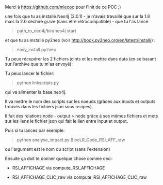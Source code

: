 Merci à https://github.com/mlecoq pour l'init de ce POC ;)

une fois que tu as installé Neo4j (2.0.1) - je n'avais travaillé que sur la 1.8 mais la 2.0 déchire grave (sans être rétrocompatible) - 
que tu l'as lancé 
> path_to_neo4j/bin/neo4j start

et que tu as installé py2neo (voir http://book.py2neo.org/en/latest/install/) :
> easy_install py2neo


Tu peux récupérer les 2 fichiers joints et les mettre dans data (en se basant sur l'archive que tu m'as envoyé):

Tu peux lancer le fichier:
> python linkscripts.py

qui va alimenter la base neo4j.

Il va mettre le nom des scripts sur les noeuds (grâces aux inputs et outputs trouvés dans les fichiers json sous recipes)

Il fait des relations node - output > node grâce à ses mêmes fichiers et mets sur les liens le fichier json qui fait le lien entre input et output.

Puis si tu lances par exemple:

> python analyse_impact.py BlocLR_Code_RSI_AFF_raw


ou l'argument est le nom du script (sans l'extension)


Ensuite ça doit te donner quelque chose comme ceci:

- RSI_AFFICHAGE via compute_RSI_AFFICHAGE

- RSI_AFFICHAGE_CLIC_raw via compute_RSI_AFFICHAGE_CLIC_raw
